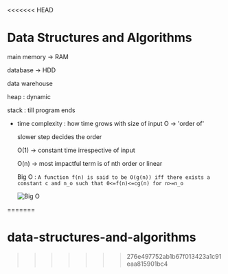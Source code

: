 <<<<<<< HEAD
# Data Structures and Algorithms

main memory -> RAM


database → HDD


data warehouse 

heap : dynamic

stack : till program ends 

- time complexity : how time grows with size of input
O -> 'order of' 

  slower step decides the order

  O(1) -> constant time irrespective of input

  O(n) -> most impactful term is of nth order or linear 

  Big O : `A function f(n) is said to be O(g(n)) iff there exists a constant c and n_o such that 0<=f(n)<=cg(n) for n>=n_o`

  ![Big O](https://amitshahi.dev/static/756663638e3de206cc41988bfa13b7db/2d017/bigocomplexitychart.jpg)

  

=======
# data-structures-and-algorithms
>>>>>>> 276e497752ab1b67f013423a1c91eaa815901bc4

